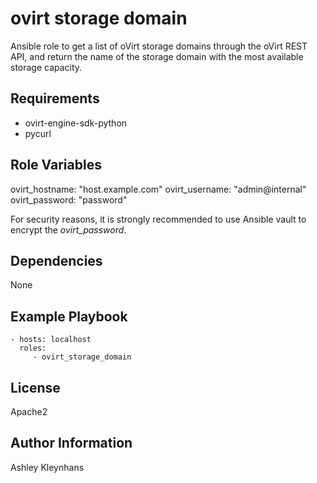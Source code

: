 ovirt storage domain
====================

Ansible role to get a list of oVirt storage domains through the oVirt REST API, and return the name of the storage domain with the most available storage capacity.

Requirements
------------

* ovirt-engine-sdk-python
* pycurl

Role Variables
--------------

ovirt_hostname: "host.example.com"
ovirt_username: "admin@internal"
ovirt_password: "password"

For security reasons, it is strongly recommended to use Ansible vault to encrypt the *ovirt_password*.

Dependencies
------------

None

Example Playbook
----------------

    - hosts: localhost
      roles:
         - ovirt_storage_domain

License
-------

Apache2

Author Information
------------------

Ashley Kleynhans
